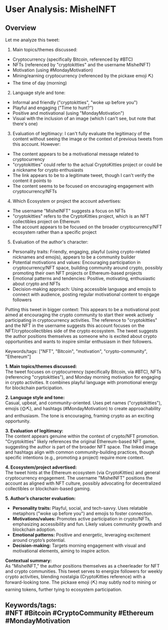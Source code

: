 # User Analysis: MishelNFT

## Overview

<think>
Let me analyze this tweet:

1. Main topics/themes discussed:
- Cryptocurrency (specifically Bitcoin, referenced by #BTC)
- NFTs (referenced by "cryptokitties" and the username MishelNFT)
- Motivation (using #MondayMotivation)
- Mining/earning cryptocurrency (referenced by the pickaxe emoji ⛏️)
- The time of day (morning)

2. Language style and tone:
- Informal and friendly ("cryptokitties", "woke up before you")
- Playful and engaging ("Time to hunt?")
- Positive and motivational (using "MondayMotivation")
- Visual with the inclusion of an image (which I can't see, but note that there's one)

3. Evaluation of legitimacy:
I can't fully evaluate the legitimacy of the content without seeing the image or the context of previous tweets from this account. However:
- The content appears to be a motivational message related to cryptocurrency
- "cryptokitties" could refer to the actual CryptoKitties project or could be a nickname for crypto enthusiasts
- The link appears to be to a legitimate tweet, though I can't verify the content it points to
- The content seems to be focused on encouraging engagement with cryptocurrency/NFTs

4. Which Ecosystem or project the account advertises:
- The username "MishelNFT" suggests a focus on NFTs
- "cryptokitties" refers to the CryptoKitties project, which is an NFT collectibles project on Ethereum
- The account appears to be focused on the broader cryptocurrency/NFT ecosystem rather than a specific project

5. Evaluation of the author's character:
- Personality traits: Friendly, engaging, playful (using crypto-related nicknames and emojis), appears to be a community builder
- Potential motivations and values: Encouraging participation in cryptocurrency/NFT space, building community around crypto, possibly promoting their own NFT projects or Ethereum-based projects
- Emotional patterns and tendencies: Positive, motivating, enthusiastic about crypto and NFTs
- Decision-making approach: Using accessible language and emojis to connect with audience, posting regular motivational content to engage followers

Putting this tweet in bigger context:
This appears to be a motivational post aimed at encouraging the crypto community to start their week actively participating in cryptocurrency activities. The reference to "cryptokitties" and the NFT in the username suggests this account focuses on the NFT/cryptocollectibles side of the crypto ecosystem. The tweet suggests the author positions themselves as someone who is excited about crypto opportunities and wants to inspire similar enthusiasm in their followers.

Keywords/tags:
["NFT", "Bitcoin", "motivation", "crypto-community", "Ethereum"]
</think>

**1. Main topics/themes discussed:**  
The tweet focuses on cryptocurrency (specifically Bitcoin, via #BTC), NFTs (referencing "cryptokitties"), and Monday morning motivation for engaging in crypto activities. It combines playful language with promotional energy for blockchain participation.

**2. Language style and tone:**  
Casual, upbeat, and community-oriented. Uses pet names ("cryptokitties"), emojis (🌞⛏️), and hashtags (#MondayMotivation) to create approachability and enthusiasm. The tone is encouraging, framing crypto as an exciting opportunity.

**3. Evaluation of legitimacy:**  
The content appears genuine within the context of crypto/NFT promotion. "Cryptokitties" likely references the original Ethereum-based NFT game, suggesting the author is part of the broader NFT space. The linked image and hashtags align with common community-building practices, though specific intentions (e.g., promoting a project) require more context.

**4. Ecosystem/project advertised:**  
The tweet hints at the Ethereum ecosystem (via CryptoKitties) and general cryptocurrency engagement. The username "MishelNFT" positions the account as aligned with NFT culture, possibly advocating for decentralized collectibles or blockchain-based gaming.

**5. Author’s character evaluation:**  
- **Personality traits:** Playful, social, and tech-savvy. Uses relatable metaphors ("woke up before you") and emojis to foster connection.  
- **Motivations/values:** Promotes active participation in crypto/NFTs, emphasizing accessibility and fun. Likely values community growth and blockchain adoption.  
- **Emotional patterns:** Positive and energetic, leveraging excitement around crypto’s potential.  
- **Decision-making:** Targets morning engagement with visual and motivational elements, aiming to inspire action.

**Contextual summary:**  
As "MishelNFT," the author positions themselves as a cheerleader for NFT and crypto communities. This tweet serves to energize followers for weekly crypto activities, blending nostalgia (CryptoKitties reference) with a forward-looking tone. The pickaxe emoji (⛏️) may subtly nod to mining or earning tokens, further tying to ecosystem participation.

**Keywords/tags:**  
#NFT #Bitcoin #CryptoCommunity #Ethereum #MondayMotivation
---
